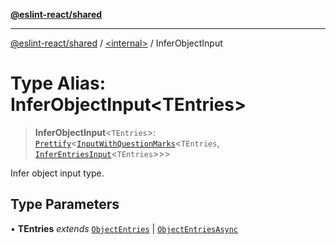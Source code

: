 [**@eslint-react/shared**](../../README.md)

***

[@eslint-react/shared](../../README.md) / [\<internal\>](../README.md) / InferObjectInput

# Type Alias: InferObjectInput\<TEntries\>

> **InferObjectInput**\<`TEntries`\>: [`Prettify`](Prettify.md)\<[`InputWithQuestionMarks`](InputWithQuestionMarks.md)\<`TEntries`, [`InferEntriesInput`](InferEntriesInput.md)\<`TEntries`\>\>\>

Infer object input type.

## Type Parameters

• **TEntries** *extends* [`ObjectEntries`](../interfaces/ObjectEntries.md) \| [`ObjectEntriesAsync`](../interfaces/ObjectEntriesAsync.md)
